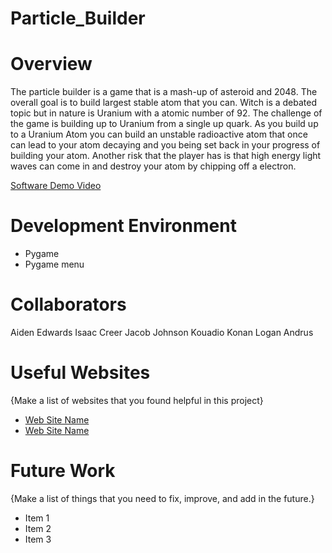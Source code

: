 # Particle_Builder

# Overview

The particle builder is a game that is a mash-up of asteroid and 2048. 
The overall goal is to build largest stable atom that you can. Witch is a 
debated topic but in nature is Uranium with a atomic number of 92. The 
challenge of the game is building up to Uranium from a single up quark. As 
you build up to a Uranium Atom you can build an unstable radioactive atom 
that once can lead to your atom decaying and you being set back in your 
progress of building your atom. Another risk that the player has is that high 
energy light waves can come in and destroy your atom by chipping off a 
electron.

[Software Demo Video](http://youtube.link.goes.here)

# Development Environment

* Pygame
* Pygame menu

# Collaborators

Aiden Edwards
Isaac Creer
Jacob Johnson
Kouadio Konan
Logan Andrus

# Useful Websites

{Make a list of websites that you found helpful in this project}
* [Web Site Name](http://url.link.goes.here)
* [Web Site Name](http://url.link.goes.here)

# Future Work

{Make a list of things that you need to fix, improve, and add in the future.}
* Item 1
* Item 2
* Item 3